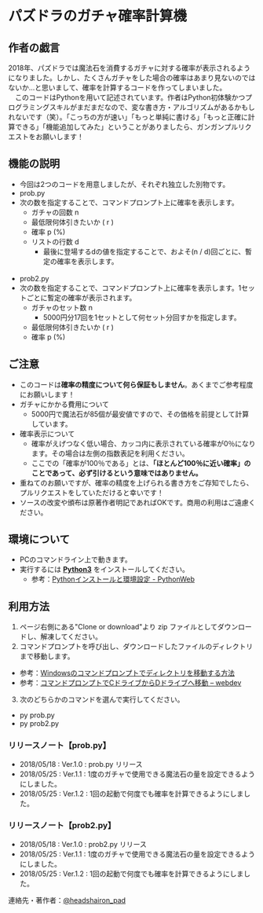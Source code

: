 # パズドラのガチャ確率計算機
## 作者の戯言
<p> 2018年、パズドラでは魔法石を消費するガチャに対する確率が表示されるようになりました。しかし、たくさんガチャをした場合の確率はあまり見ないのではないか...と思いまして、確率を計算するコードを作ってしまいました。<br>　このコードはPythonを用いて記述されています。作者はPython初体験かつプログラミングスキルがまだまだなので、変な書き方・アルゴリズムがあるかもしれないです（笑）。「こっちの方が速い」「もっと単純に書ける」「もっと正確に計算できる」「機能追加してみた」ということがありましたら、ガンガンプルリクエストをお願いします！</p>  


## 機能の説明
* 今回は2つのコードを用意しましたが、それぞれ独立した別物です。
* prob.py
* 次の数を指定することで、コマンドプロンプト上に確率を表示します。
  * ガチャの回数 n
  * 最低限何体引きたいか ( r )
  * 確率 p (%)
  * リストの行数 d
    * 最後に登場するdの値を指定することで、およそ(n / d)回ごとに、暫定の確率を表示します。
<br><br>
* prob2.py
* 次の数を指定することで、コマンドプロンプト上に確率を表示します。1セットごとに暫定の確率が表示されます。
  * ガチャのセット数 n
    * 5000円分17回を1セットとして何セット分回すかを指定します。
  * 最低限何体引きたいか ( r )
  * 確率 p (%)

## ご注意
- このコードは**確率の精度について何ら保証もしません**。あくまでご参考程度にお願いします！
- ガチャにかかる費用について
  - 5000円で魔法石が85個が最安値ですので、その価格を前提として計算しています。
- 確率表示について
  - 確率がえげつなく低い場合、カッコ内に表示されている確率が0％になります。その場合は左側の指数表記を利用ください。
  - ここでの「確率が100％である」とは、**「ほとんど100％に近い確率」のことであって、必ず引けるという意味ではありません。**
- 重ねてのお願いですが、確率の精度を上げられる書き方をご存知でしたら、プルリクエストをしていただけると幸いです！
- ソースの改変や頒布は原著作者明記であればOKです。商用の利用はご遠慮ください。

## 環境について
- PCのコマンドライン上で動きます。
- 実行するには [**Python3**](https://www.python.org/) をインストールしてください。
  - 参考：[Pythonインストールと環境設定 - PythonWeb](https://www.pythonweb.jp/tutorial/install/)

## 利用方法
1. ページ右側にある"Clone or download"より zip ファイルとしてダウンロードし、解凍してください。
2. コマンドプロンプトを呼び出し、ダウンロードしたファイルのディレクトリまで移動します。
  - 参考：[Windowsのコマンドプロンプトでディレクトリを移動する方法](https://tonari-it.com/windows-cmd-cd/)
  - 参考：[コマンドプロンプトでCドライブからDドライブへ移動 – webdev](http://webdev.jp.net/cmd-cd-drive/)
3. 次のどちらかのコマンドを選んで実行してください。
 - py prob.py
 - py prob2.py

### リリースノート【prob.py】
- 2018/05/18 : Ver.1.0 : prob.py リリース
- 2018/05/25 : Ver.1.1 : 1度のガチャで使用できる魔法石の量を設定できるようにしました。
- 2018/05/25 : Ver.1.2 : 1回の起動で何度でも確率を計算できるようにしました。
### リリースノート【prob2.py】
- 2018/05/18 : Ver.1.0 : prob2.py リリース
- 2018/05/25 : Ver.1.1 : 1度のガチャで使用できる魔法石の量を設定できるようにしました。
- 2018/05/25 : Ver.1.2 : 1回の起動で何度でも確率を計算できるようにしました。

連絡先・著作者：[@headshairon_pad](https://twitter.com/headshairon_pad)
